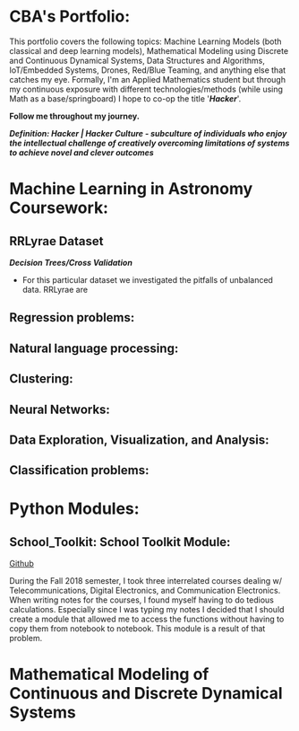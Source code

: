 # CBA's Portfolio:

This portfolio covers the following topics: Machine Learning Models (both classical and deep learning models), Mathematical Modeling using Discrete and Continuous Dynamical Systems, Data Structures and Algorithms, IoT/Embedded Systems, Drones, Red/Blue Teaming, and anything else that catches my eye. Formally, I'm an Applied Mathematics student but through my continuous exposure with different technologies/methods (while using Math as a base/springboard) I hope to co-op the title '***Hacker***'.


**Follow me throughout my journey.**

***Definition: Hacker | Hacker Culture - subculture of individuals who enjoy the intellectual challenge of creatively overcoming limitations of systems to achieve novel and clever outcomes***  

# Machine Learning in Astronomy Coursework:

## RRLyrae Dataset 

***Decision Trees/Cross Validation***

* For this particular dataset we investigated the pitfalls of unbalanced data. RRLyrae are 

## Regression problems:

## Natural language processing:

## Clustering:

## Neural Networks:

## Data Exploration, Visualization, and Analysis:

## Classification problems:

# Python Modules:

## School_Toolkit: School Toolkit Module:

[Github](https://github.com/deaththeberry/ML-AI-HKG_Portfolio/tree/master/Projects/School_Toolkit)

During the Fall 2018 semester, I took three interrelated courses dealing w/ Telecommunications, Digital Electronics, and Communication Electronics. When writing notes for the courses, I found myself having to do tedious calculations. Especially since I was typing my notes I decided that I should create a module that allowed me to access the functions without having to copy them from notebook to notebook. This module is a result of that problem.

# Mathematical Modeling of Continuous and Discrete Dynamical Systems

## 